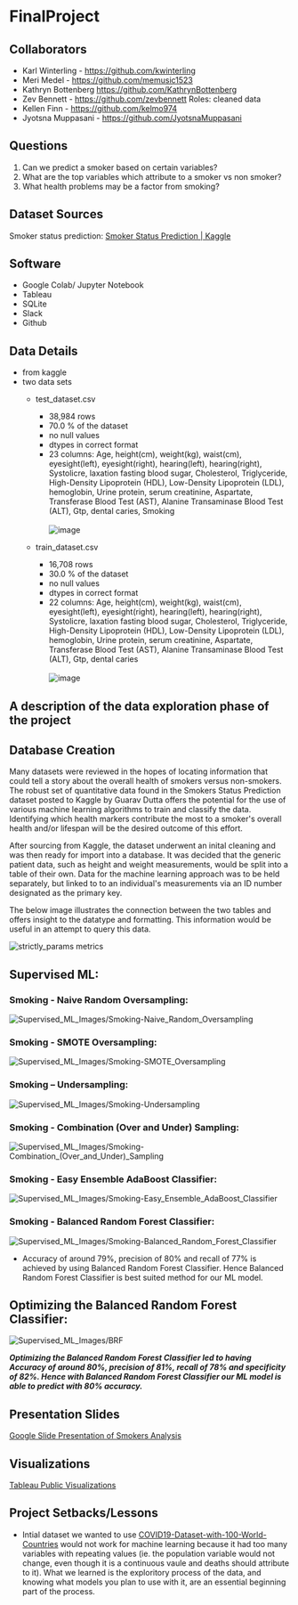 # FinalProject
## Collaborators
- Karl Winterling - https://github.com/kwinterling
- Meri Medel - https://github.com/memusic1523
- Kathryn Bottenberg https://github.com/KathrynBottenberg
- Zev Bennett - https://github.com/zevbennett
    Roles: cleaned data
- Kellen Finn - https://github.com/kelmo974
- Jyotsna Muppasani - https://github.com/JyotsnaMuppasani

## Questions
1. Can we predict a smoker based on certain variables? 
2. What are the top variables which attribute to a smoker vs non smoker? 
3. What health problems may be a factor from smoking?


## Dataset Sources
Smoker status prediction: [Smoker Status Prediction | Kaggle](https://www.kaggle.com/datasets/gauravduttakiit/smoker-status-prediction)

## Software
- Google Colab/ Jupyter Notebook
- Tableau
- SQLite
- Slack
- Github

## Data Details
- from kaggle
- two data sets 
    - test_dataset.csv
        - 38,984 rows
        - 70.0 % of the dataset
        - no null values
        - dtypes in correct format
        - 23 columns: Age, height(cm), weight(kg), waist(cm), eyesight(left), eyesight(right), hearing(left), hearing(right), Systolicre, laxation fasting blood sugar, Cholesterol, Triglyceride, High-Density Lipoprotein (HDL), Low-Density Lipoprotein (LDL), hemoglobin, Urine protein, serum creatinine, Aspartate, Transferase Blood Test (AST), Alanine Transaminase Blood Test (ALT), Gtp, dental caries, Smoking </br> </br>
        ![image](train_unique_table.png)

    - train_dataset.csv
        - 16,708 rows
        - 30.0 % of the dataset
        - no null values
        - dtypes in correct format
        - 22 columns: Age, height(cm), weight(kg), waist(cm), eyesight(left), eyesight(right), hearing(left), hearing(right), Systolicre, laxation fasting blood sugar, Cholesterol, Triglyceride, High-Density Lipoprotein (HDL), Low-Density Lipoprotein (LDL), hemoglobin, Urine protein, serum creatinine, Aspartate, Transferase Blood Test (AST), Alanine Transaminase Blood Test (ALT), Gtp, dental caries </br> </br>
        ![image](test_unique_table.png)
    
## A description of the data exploration phase of the project



## Database Creation
Many datasets were reviewed in the hopes of locating information that could tell a story about the overall health of smokers versus non-smokers. The robust set of quantitative data found in the Smokers Status Prediction dataset posted to Kaggle by Guarav Dutta offers the potential for the use of various machine learning algorithms to train and classify the data. Identifying which health markers contribute the most to a smoker's overall health and/or lifespan will be the desired outcome of this effort. 

After sourcing from Kaggle, the dataset underwent an inital cleaning and was then ready for import into a database. It was decided that the generic patient data, such as height and weight measurements, would be split into a table of their own. Data for the machine learning approach was to be held separately, but linked to to an individual's measurements via an ID number designated as the primary key.

The below image illustrates the connection between the two tables and offers insight to the datatype and formatting. This information would be useful in an attempt to query this data.


   ![strictly_params metrics](https://user-images.githubusercontent.com/109499859/214213592-68f5727f-798f-4411-8979-b1e19a9ace4c.png)
        
      
## Supervised ML:
### Smoking - Naive Random Oversampling:
![ Supervised_ML_Images/Smoking-Naive_Random_Oversampling]( Supervised_ML_Images/Smoking-Naive_Random_Oversampling.png)

### Smoking - SMOTE Oversampling:
![ Supervised_ML_Images/Smoking-SMOTE_Oversampling]( Supervised_ML_Images/Smoking-SMOTE_Oversampling.png)

### Smoking – Undersampling:
![Supervised_ML_Images/Smoking-Undersampling]( Supervised_ML_Images/Smoking-Undersampling.png)

### Smoking - Combination (Over and Under) Sampling:
![ Supervised_ML_Images/Smoking-Combination_(Over_and_Under)_Sampling]( Supervised_ML_Images/Smoking-Combination_(Over_and_Under)_Sampling.png)

### Smoking - Easy Ensemble AdaBoost Classifier:
![Supervised_ML_Images/Smoking-Easy_Ensemble_AdaBoost_Classifier]( Supervised_ML_Images/Smoking-Easy_Ensemble_AdaBoost_Classifier.png)

### Smoking - Balanced Random Forest Classifier:

![ Supervised_ML_Images/Smoking-Balanced_Random_Forest_Classifier](Supervised_ML_Images/Smoking-Balanced_Random_Forest_Classifier.png)
* Accuracy of around 79%, precision of 80% and recall of 77% is achieved by using Balanced Random Forest Classifier. Hence Balanced Random Forest Classifier is best suited method for our ML model. 

## Optimizing the Balanced Random Forest Classifier:
![Supervised_ML_Images/BRF](Supervised_ML_Images/BRF.png)

***Optimizing the Balanced Random Forest Classifier led to having Accuracy of around 80%, precision of 81%, recall of 78% and specificity of 82%. Hence with Balanced Random Forest Classifier our ML model is able to predict with 80% accuracy.***

## Presentation Slides
[Google Slide Presentation of Smokers Analysis](https://docs.google.com/presentation/d/1J269H3gS8qX-RNoHSV9GkMj8ZjqVQy4Mau5pxhPjKhQ/edit)

## Visualizations
[Tableau Public Visualizations](https://public.tableau.com/shared/Y53NN28B4?:display_count=n&:origin=viz_share_link)

## Project Setbacks/Lessons
- Intial dataset we wanted to use [COVID19-Dataset-with-100-World-Countries](https://www.kaggle.com/datasets/sambelkacem/covid19-algeria-and-world-dataset) would not work for machine learning because it had too many variables with repeating values (ie. the population variable would not change, even though it is a continuous vaule and deaths should attribute to it). What we learned is the exploritory process of the data, and knowing what models you plan to use with it, are an essential beginning part of the process. 
